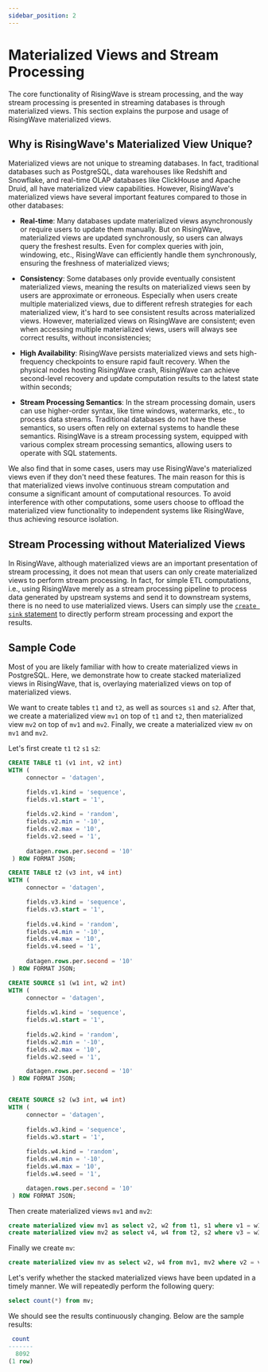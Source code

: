 ```yaml
---
sidebar_position: 2
---
```


# Materialized Views and Stream Processing

The core functionality of RisingWave is stream processing, and the way stream processing is presented in streaming databases is through materialized views.
This section explains the purpose and usage of RisingWave materialized views.

## Why is RisingWave's Materialized View Unique?

Materialized views are not unique to streaming databases. In fact, traditional databases such as PostgreSQL, data warehouses like Redshift and Snowflake, and real-time OLAP databases like ClickHouse and Apache Druid, all have materialized view capabilities. However, RisingWave's materialized views have several important features compared to those in other databases:


* **Real-time**: Many databases update materialized views asynchronously or require users to update them manually. But on RisingWave, materialized views are updated synchronously, so users can always query the freshest results. Even for complex queries with join, windowing, etc., RisingWave can efficiently handle them synchronously, ensuring the freshness of materialized views;

* **Consistency**: Some databases only provide eventually consistent materialized views, meaning the results on materialized views seen by users are approximate or erroneous. Especially when users create multiple materialized views, due to different refresh strategies for each materialized view, it's hard to see consistent results across materialized views. However, materialized views on RisingWave are consistent; even when accessing multiple materialized views, users will always see correct results, without inconsistencies;

* **High Availability**: RisingWave persists materialized views and sets high-frequency checkpoints to ensure rapid fault recovery. When the physical nodes hosting RisingWave crash, RisingWave can achieve second-level recovery and update computation results to the latest state within seconds;

* **Stream Processing Semantics**: In the stream processing domain, users can use higher-order syntax, like time windows, watermarks, etc., to process data streams. Traditional databases do not have these semantics, so users often rely on external systems to handle these semantics. RisingWave is a stream processing system, equipped with various complex stream processing semantics, allowing users to operate with SQL statements.

We also find that in some cases, users may use RisingWave's materialized views even if they don't need these features. The main reason for this is that materialized views involve continuous stream computation and consume a significant amount of computational resources. To avoid interference with other computations, some users choose to offload the materialized view functionality to independent systems like RisingWave, thus achieving resource isolation.

## Stream Processing without Materialized Views

In RisingWave, although materialized views are an important presentation of stream processing, it does not mean that users can only create materialized views to perform stream processing. In fact, for simple ETL computations, i.e., using RisingWave merely as a stream processing pipeline to process data generated by upstream systems and send it to downstream systems, there is no need to use materialized views. Users can simply use the [`create sink` statement](https://docs.risingwave.com/docs/current/sql-create-sink/) to directly perform stream processing and export the results.


## Sample Code


Most of you are likely familiar with how to create materialized views in PostgreSQL. Here, we demonstrate how to create stacked materialized views in RisingWave, that is, overlaying materialized views on top of materialized views.

We want to create tables `t1` and `t2`, as well as sources `s1` and `s2`. After that, we create a materialized view `mv1` on top of `t1` and `t2`, then materialized view `mv2` on top of `mv1` and `mv2`. Finally, we create a materialized view `mv` on `mv1` and `mv2`.

Let's first create `t1` `t2` `s1` `s2`:

```sql
CREATE TABLE t1 (v1 int, v2 int) 
WITH (
     connector = 'datagen',

     fields.v1.kind = 'sequence',
     fields.v1.start = '1',
  
     fields.v2.kind = 'random',
     fields.v2.min = '-10',
     fields.v2.max = '10',
     fields.v2.seed = '1',
  
     datagen.rows.per.second = '10'
 ) ROW FORMAT JSON;

CREATE TABLE t2 (v3 int, v4 int) 
WITH (
     connector = 'datagen',

     fields.v3.kind = 'sequence',
     fields.v3.start = '1',
  
     fields.v4.kind = 'random',
     fields.v4.min = '-10',
     fields.v4.max = '10',
     fields.v4.seed = '1',
  
     datagen.rows.per.second = '10'
 ) ROW FORMAT JSON;

CREATE SOURCE s1 (w1 int, w2 int) 
WITH (
     connector = 'datagen',
  
     fields.w1.kind = 'sequence',
     fields.w1.start = '1',
  
     fields.w2.kind = 'random',
     fields.w2.min = '-10',
     fields.w2.max = '10',
     fields.w2.seed = '1',

     datagen.rows.per.second = '10'
 ) ROW FORMAT JSON;


CREATE SOURCE s2 (w3 int, w4 int) 
WITH (
     connector = 'datagen',
  
     fields.w3.kind = 'sequence',
     fields.w3.start = '1',
  
     fields.w4.kind = 'random',
     fields.w4.min = '-10',
     fields.w4.max = '10',
     fields.w4.seed = '1',

     datagen.rows.per.second = '10'
 ) ROW FORMAT JSON;
```

Then create materialized views `mv1` and `mv2`:

```sql
create materialized view mv1 as select v2, w2 from t1, s1 where v1 = w1;
create materialized view mv2 as select v4, w4 from t2, s2 where v3 = w3;
```

Finally we create `mv`:

```sql
create materialized view mv as select w2, w4 from mv1, mv2 where v2 = v4;
```

Let's verify whether the stacked materialized views have been updated in a timely manner. We will repeatedly perform the following query:


```sql
select count(*) from mv;
```

We should see the results continuously changing. Below are the sample results:


```sql
 count
-------
  8092
(1 row)
```